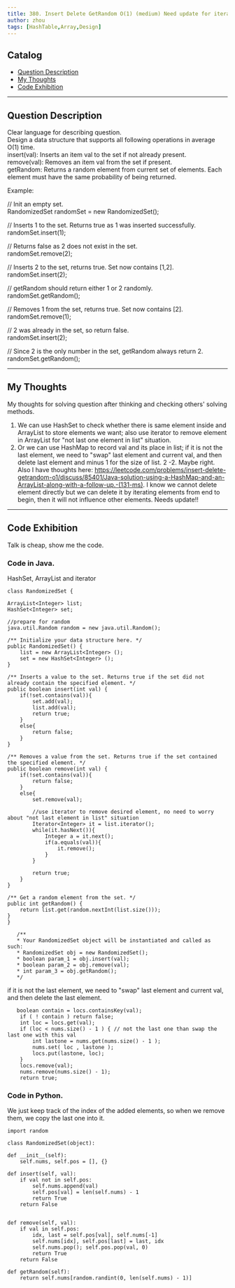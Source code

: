 ```yaml
---
title: 380. Insert Delete GetRandom O(1) (medium) Need update for iterate from end to begin!                     
author: zhou      
tags: [HashTable,Array,Design]          
---
```


       

## Catalog  
+ [Question Description](#partI)
+ [My Thoughts](#partII)
+ [Code Exhibition](#partIII)

----------------------------------

## Question Description
Clear language for describing question.    
Design a data structure that supports all following operations in average O(1) time.      
insert(val): Inserts an item val to the set if not already present.      
remove(val): Removes an item val from the set if present.       
getRandom: Returns a random element from current set of elements. Each element must have the same probability of being returned.      

Example:   

// Init an empty set.    
RandomizedSet randomSet = new RandomizedSet();     

// Inserts 1 to the set. Returns true as 1 was inserted successfully.     
randomSet.insert(1);    

// Returns false as 2 does not exist in the set.    
randomSet.remove(2);     

// Inserts 2 to the set, returns true. Set now contains [1,2].    
randomSet.insert(2);     

// getRandom should return either 1 or 2 randomly.    
randomSet.getRandom();    

// Removes 1 from the set, returns true. Set now contains [2].    
randomSet.remove(1);    

// 2 was already in the set, so return false.    
randomSet.insert(2);     

// Since 2 is the only number in the set, getRandom always return 2.     
randomSet.getRandom();     


----------------------------------

## My Thoughts
My thoughts for solving question after thinking and checking others' solving methods.        
1. We can use HashSet to check whether there is same element inside and ArrayList to store elements we want; also use iterator to remove element in ArrayList for "not last one element in list" situation.    
2. Or we can use HashMap to record val and its place in list; if it is not the last element, we need to "swap" last element and current val, and then delete last element and minus 1 for the size of list.
2 -2. Maybe right. Also I have thoughts here: https://leetcode.com/problems/insert-delete-getrandom-o1/discuss/85401/Java-solution-using-a-HashMap-and-an-ArrayList-along-with-a-follow-up.-(131-ms). I know we cannot delete element directly but we can delete it by iterating elements from end to begin, then it will not influence other elements. Needs update!!    


----------------------------------

## Code Exhibition
Talk is cheap, show me the code.    
### Code in Java.     
HashSet, ArrayList and iterator     

    class RandomizedSet {
    
    ArrayList<Integer> list;
    HashSet<Integer> set;
    
    //prepare for random
    java.util.Random random = new java.util.Random();
    
    /** Initialize your data structure here. */
    public RandomizedSet() {
        list = new ArrayList<Integer> ();
        set = new HashSet<Integer> ();
    }
    
    /** Inserts a value to the set. Returns true if the set did not already contain the specified element. */
    public boolean insert(int val) {
        if(!set.contains(val)){
            set.add(val);
            list.add(val);
            return true;
        }
        else{
            return false;
        }
    }
    
    /** Removes a value from the set. Returns true if the set contained the specified element. */
    public boolean remove(int val) {
        if(!set.contains(val)){
            return false;
        }
        else{
            set.remove(val);
            
            //use iterator to remove desired element, no need to worry about "not last element in list" situation 
            Iterator<Integer> it = list.iterator();
            while(it.hasNext()){
                Integer a = it.next();
                if(a.equals(val)){
                    it.remove();
                }
            }
            
            return true;
        }
    }
    
    /** Get a random element from the set. */
    public int getRandom() {
        return list.get(random.nextInt(list.size()));
    }
    }

       /**
       * Your RandomizedSet object will be instantiated and called as such:
       * RandomizedSet obj = new RandomizedSet();
       * boolean param_1 = obj.insert(val);
       * boolean param_2 = obj.remove(val);
       * int param_3 = obj.getRandom();
       */

if it is not the last element, we need to "swap" last element and current val, and then delete the last element.        

       boolean contain = locs.containsKey(val);
        if ( ! contain ) return false;
        int loc = locs.get(val);
        if (loc < nums.size() - 1 ) { // not the last one than swap the last one with this val
            int lastone = nums.get(nums.size() - 1 );
            nums.set( loc , lastone );
            locs.put(lastone, loc);
        }
        locs.remove(val);
        nums.remove(nums.size() - 1);
        return true;




### Code in Python.   
We just keep track of the index of the added elements, so when we remove them, we copy the last one into it.     

    import random

    class RandomizedSet(object):

    def __init__(self):
        self.nums, self.pos = [], {}
        
    def insert(self, val):
        if val not in self.pos:
            self.nums.append(val)
            self.pos[val] = len(self.nums) - 1
            return True
        return False
        

    def remove(self, val):
        if val in self.pos:
            idx, last = self.pos[val], self.nums[-1]
            self.nums[idx], self.pos[last] = last, idx
            self.nums.pop(); self.pos.pop(val, 0)
            return True
        return False
            
    def getRandom(self):
        return self.nums[random.randint(0, len(self.nums) - 1)]



